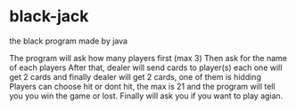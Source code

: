 # black-jack
the black program made by java

The program will ask how many players first (max 3)
Then ask for the name of each players
After that, dealer will send cards to player(s) each one will get 2 cards and finally dealer will get 2 cards, one of them is hidding
Players can choose hit or dont hit, the max is 21 and the program will tell you you win the game or lost.
Finally will ask you if you want to play agian.
